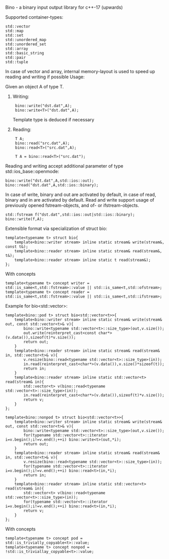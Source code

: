 Bino - a binary input output library for c++-17 (upwards)

Supported container-types:

    std::vector
    std::map
    std::set
    std::unordered_map
    std::unordered_set
    std::array
    std::basic_string
    std::pair
    std::tuple

In case of vector and array, internal memory-layout is used to speed up reading and writing if possible
Usage:

Given an object A of type T.
1. Writing:

        bino::write("dst.dat",A);
        bino::write<T>("dst.dat",A);

    Template type is deduced if necessary

2. Reading:

        T A;
        bino::read("src.dat",A);
        bino::read<T>("src.dat",A);

        T A = bino::read<T>("src.dat");

Reading and writing accept additional parameter of type std::ios_base::openmode:

    bino::write("dst.dat",A,std::ios::out);
    bino::read("dst.dat",A,std::ios::binary);

In case of write, binary and out are activated by default, in case of read, binary and in are activated by default.
Read and write support usage of previously opened fstream-objects, and of- or ifstream-objects.

    std::fstream f("dst.dat",std::ios::out|std::ios::binary);
    bino::write(f,A);

Extensible format via specialization of struct bio:

    template<typename t> struct bio{
        template<bino::writer stream> inline static stream& write(stream&, const t&);
        template<bino::reader stream> inline static stream& read(stream&, t&);
        template<bino::reader stream> inline static t read(stream&);
    };

With concepts

    template<typename t> concept writer = std::is_same<t,std::fstream>::value || std::is_same<t,std::ofstream>;
    template<typename t> concept reader = std::is_same<t,std::fstream>::value || std::is_same<t,std::ifstream>;

Example for bio<std::vector<t>>:

    template<bino::pod t> struct bio<std::vector<t>>{
        template<bino::writer stream> inline static stream& write(stream& out, const std::vector<t>& v){
            bino::write<typename std::vector<t>::size_type>(out,v.size());
            out.write(reinterpret_cast<const char*>(v.data()),sizeof(t)*v.size());
            return out;
        }
        template<bino::reader stream> inline static stream& read(stream& in, std::vector<t>& v){
            v.resize(bino::read<typename std::vector<t>::size_type>(in));
            in.read(reinterpret_cast<char*>(v.data()),v.size()*sizeof(t));
            return in;
        }
        template<bino::reader stream> inline static std::vector<t> read(stream& in){
            std::vector<t> v(bino::read<typename std::vector<t>::size_type>(in));
            in.read(reinterpret_cast<char*>(v.data()),sizeof(t)*v.size());
            return v;
        }
    };

    template<bino::nonpod t> struct bio<std::vector<t>>{
        template<bino::writer stream> inline static stream& write(stream& out, const std::vector<t>& v){
            bino::write<typename std::vector<t>::size_type>(out,v.size());
            for(typename std::vector<t>::iterator i=v.begin();i!=v.end();++i) bino::write<t>(out,*i);
            return out;
        }
        template<bino::reader stream> inline static stream& read(stream& in, std::vector<t>& v){
            v.resize(bino::read<typename std::vector<t>::size_type>(in));
            for(typename std::vector<t>::iterator i=v.begin();i!=v.end();++i) bino::read<t>(in,*i);
            return in;
        }
        template<bino::reader stream> inline static std::vector<t> read(stream& in){
            std::vector<t> v(bino::read<typename std::vector<t>::size_type>(in));
            for(typename std::vector<t>::iterator i=v.begin();i!=v.end();++i) bino::read<t>(in,*i);
            return v;
        }
    };

With concepts

    template<typename t> concept pod = std::is_trivially_copyable<t>::value;
    template<typename t> concept nonpod = !std::is_triviallay_copyable<t>::value;
    